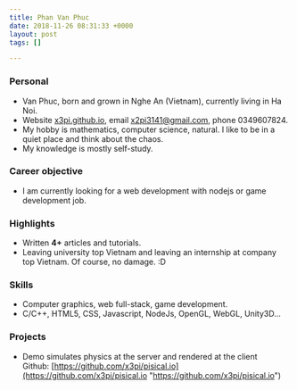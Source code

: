 ```yaml
---
title: Phan Van Phuc
date: 2018-11-26 08:31:33 +0000
layout: post
tags: []

---
```

### Personal

* Van Phuc, born and grown in Nghe An (Vietnam), currently living in Ha Noi. 
* Website [x3pi.github.io](x3pi.github.io "x3pi.github.io"), email [x2pi3141@gmail.com](mailto://x2pi3141@gmail.com "x2pi3141@gmail.com"), phone 0349607824.
* My hobby is mathematics, computer science, natural. I like to be in a quiet place and think about the chaos.
* My knowledge is mostly self-study.

### Career objective

* I am currently looking for a web development with nodejs or game development job.

### Highlights

* Written **4+** articles and tutorials.
* Leaving university top Vietnam and leaving an internship at company top Vietnam. Of course, no damage. :D

### Skills

* Computer graphics, web full-stack, game development.
* C/C++, HTML5, CSS, Javascript, NodeJs, OpenGL, WebGL, Unity3D...

### Projects

* Demo simulates physics at the server and rendered at the client  
  Github: [https://github.com/x3pi/pisical.io](https://github.com/x3pi/pisical.io "https://github.com/x3pi/pisical.io")